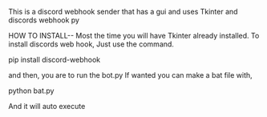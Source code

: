 This is a discord webhook sender that has a gui and uses Tkinter and discords webhook py



HOW TO INSTALL--
Most the time you will have Tkinter already installed.
To install discords web hook, Just use the command. 

pip install discord-webhook

and then, you are to run the bot.py If wanted you can make a bat file with,

python bat.py

And it will auto execute
